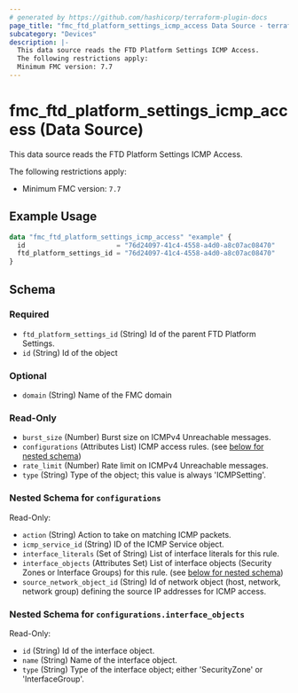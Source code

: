 ```yaml
---
# generated by https://github.com/hashicorp/terraform-plugin-docs
page_title: "fmc_ftd_platform_settings_icmp_access Data Source - terraform-provider-fmc"
subcategory: "Devices"
description: |-
  This data source reads the FTD Platform Settings ICMP Access.
  The following restrictions apply:
  Minimum FMC version: 7.7
---
```


# fmc_ftd_platform_settings_icmp_access (Data Source)

This data source reads the FTD Platform Settings ICMP Access.

The following restrictions apply:
  - Minimum FMC version: `7.7`

## Example Usage

```terraform
data "fmc_ftd_platform_settings_icmp_access" "example" {
  id                       = "76d24097-41c4-4558-a4d0-a8c07ac08470"
  ftd_platform_settings_id = "76d24097-41c4-4558-a4d0-a8c07ac08470"
}
```

<!-- schema generated by tfplugindocs -->
## Schema

### Required

- `ftd_platform_settings_id` (String) Id of the parent FTD Platform Settings.
- `id` (String) Id of the object

### Optional

- `domain` (String) Name of the FMC domain

### Read-Only

- `burst_size` (Number) Burst size on ICMPv4 Unreachable messages.
- `configurations` (Attributes List) ICMP access rules. (see [below for nested schema](#nestedatt--configurations))
- `rate_limit` (Number) Rate limit on ICMPv4 Unreachable messages.
- `type` (String) Type of the object; this value is always 'ICMPSetting'.

<a id="nestedatt--configurations"></a>
### Nested Schema for `configurations`

Read-Only:

- `action` (String) Action to take on matching ICMP packets.
- `icmp_service_id` (String) ID of the ICMP Service object.
- `interface_literals` (Set of String) List of interface literals for this rule.
- `interface_objects` (Attributes Set) List of interface objects (Security Zones or Interface Groups) for this rule. (see [below for nested schema](#nestedatt--configurations--interface_objects))
- `source_network_object_id` (String) Id of network object (host, network, network group) defining the source IP addresses for ICMP access.

<a id="nestedatt--configurations--interface_objects"></a>
### Nested Schema for `configurations.interface_objects`

Read-Only:

- `id` (String) Id of the interface object.
- `name` (String) Name of the interface object.
- `type` (String) Type of the interface object; either 'SecurityZone' or 'InterfaceGroup'.

